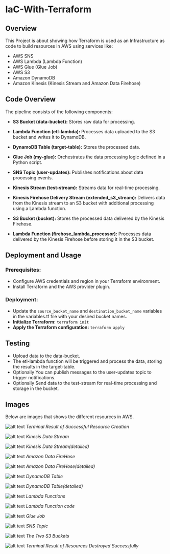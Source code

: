 # IaC-With-Terraform

## Overview

This Project is about showing how Terraform is used as an Infrastructure as code to build resources in AWS using services like:
-  AWS SNS
-  AWS Lambda (Lambda Function)
-  AWS Glue (Glue Job)
-  AWS S3
-  Amazon DynamoDB
-  Amazon Kinesis (Kinesis Stream and Amazon Data Firehose)



## Code Overview
The pipeline consists of the following components:

- **S3 Bucket (data-bucket):** Stores raw data for processing.

- **Lambda Function (etl-lambda):** Processes data uploaded to the S3 bucket and writes it to DynamoDB.

- **DynamoDB Table (target-table):** Stores the processed data.

- **Glue Job (my-glue):** Orchestrates the data processing logic defined in a Python script.

- **SNS Topic (user-updates):** Publishes notifications about data processing events.

- **Kinesis Stream (test-stream):** Streams data for real-time processing.

- **Kinesis Firehose Delivery Stream (extended_s3_stream):** Delivers data from the Kinesis stream to an S3 bucket with additional processing using a Lambda function.

- **S3 Bucket (bucket):** Stores the processed data delivered by the Kinesis Firehose.

- **Lambda Function (firehose_lambda_processor):** Processes data delivered by the Kinesis Firehose before storing it in the S3 bucket.


## Deployment and Usage
### Prerequisites:
- Configure AWS credentials and region in your Terraform environment.
- Install Terraform and the AWS provider plugin.
### Deployment:
- Update the `source_bucket_name` and `destination_bucket_name` variables in the variables.tf file with your desired bucket names.
- **Initialize Terraform:** `terraform init`
- **Apply the Terraform configuration:** `terraform apply`

## Testing
- Upload data to the data-bucket.
- The etl-lambda function will be triggered and process the data, storing the results in the target-table.
- Optionally You can publish messages to the user-updates topic to trigger notifications.
- Optionally Send data to the test-stream for real-time processing and storage in the bucket.


## Images
Below are images that shows the different resources in AWS.

![alt text](images/image.png)
*Terminal Result of Successful Resource Creation*

![alt text](images/image-1.png)
*Kinesis Data Stream*

![alt text](images/image-2.png)
*Kinesis Data Stream(detailed)*

![alt text](images/image-3.png)
*Amazon Data FireHose*

![alt text](images/image-4.png)
*Amazon Data FireHose(detailed)*

![alt text](images/image-5.png)
*DynamoDB Table*

![alt text](images/image-6.png)
*DynamoDB Table(detailed)*

![alt text](images/image-7.png)
*Lambda Functions*

![alt text](images/image-8.png)
*Lambda Function code*

![alt text](images/image-9.png)
*Glue Job*

![alt text](images/image-10.png)
*SNS Topic*

![alt text](images/image-11.png)
*The Two S3 Buckets*

![alt text](images/image-12.png)
*Terminal Result of Resources Destroyed Successfully*